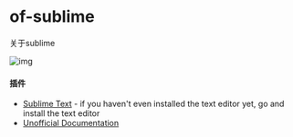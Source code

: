 # of-sublime

关于sublime

![img](https://github.com/elegantspirit/of-sublime/blob/master/sublime.jpg)

#### 插件

- [Sublime Text](http://www.sublimetext.com/) - if you haven't even installed the text editor yet, go and install the text editor
- [Unofficial Documentation](http://docs.sublimetext.info/en/latest/index.html)
